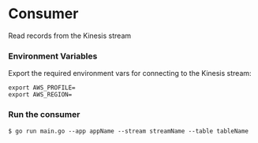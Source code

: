 # Consumer

Read records from the Kinesis stream

### Environment Variables

Export the required environment vars for connecting to the Kinesis stream:

```
export AWS_PROFILE=
export AWS_REGION=
```

### Run the consumer

    $ go run main.go --app appName --stream streamName --table tableName
